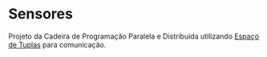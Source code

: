 # Sensores

Projeto da Cadeira de Programação Paralela e Distribuída utilizando [Espaço de Tuplas](https://en.wikipedia.org/wiki/Tuple_space) para comunicação.

